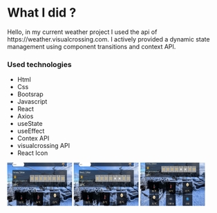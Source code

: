 <div>

<h1>What I did ?</h1>
<p>
  Hello, in my current weather project
I used the api of https://weather.visualcrossing.com. I actively provided a dynamic state management using component transitions and context API.
</p>

<h3>Used technologies</h3>
<ul>
  <li>Html</li>
  <li>Css</li>
  <li>Bootsrap</li>
  <li>Javascript</li>
  <li>React</li>
  <li>Axios</li>
  <li>useState</li>
  <li>useEffect</li>
  <li>Contex API</li>
  <li>visualcrossing API</li>
   <li>React Icon</li>
</ul>
  <img height="100px" width="150px" src="https://github.com/nurullhkrds/react/blob/main/image/w1.png" />
   <img height="100px" width="150px" src="https://github.com/nurullhkrds/react/blob/main/image/w2.png" />

   <img height="100px" width="150px" src="https://github.com/nurullhkrds/react/blob/main/image/w3.png" />

</div>
